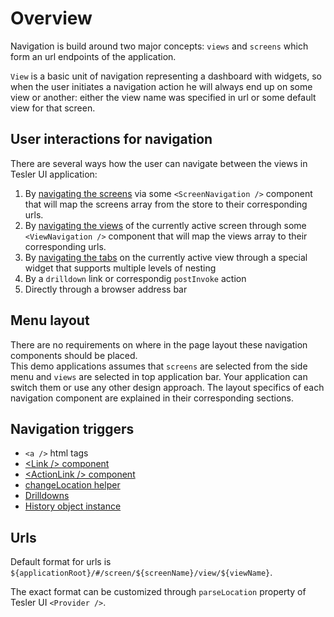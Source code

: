 # Overview

Navigation is build around two major concepts: `views` and `screens` which form an url endpoints of the application.

`View` is a basic unit of navigation representing a dashboard with widgets, so when the user initiates a navigation action he will always end up on some view or another: either the view name was specified in url or some default view for that screen.

## User interactions for navigation

There are several ways how the user can navigate between the views in Tesler UI application:

1. By [navigating the screens](#/screen/components/view/navigation-screens/) via some `<ScreenNavigation />` component that will map the screens array from the store to their corresponding urls.
2. By [navigating the views](#/screen/components/view/navigation-views/) of the currently active screen through some `<ViewNavigation />` component that will map the views array to their corresponding urls.
3. By [navigating the tabs](#/screen/components/view/navigation-tabs/) on the currently active view through a special widget that supports multiple levels of nesting
4. By a `drilldown` link or correspondig `postInvoke` action
5. Directly through a browser address bar

## Menu layout

There are no requirements on where in the page layout these navigation components should be placed.  
This demo applications assumes that `screens` are selected from the side menu and `views` are selected in top application bar. Your application can switch them or use any other design approach.
The layout specifics of each navigation component are explained in their corresponding sections.

## Navigation triggers

<!-- TODO: A lot of clarification is needed for each trigger -->
* `<a />` html tags
* [<Link /\> component](https://github.com/tesler-platform/tesler-ui/blob/master/src/components/ui/Link/Link.tsx)
* [<ActionLink /\> component](https://github.com/tesler-platform/tesler-ui/blob/master/src/components/ui/ActionLink/ActionLink.tsx)
* [changeLocation helper](https://github.com/tesler-platform/tesler-ui/blob/ed5e3e6851955efb331a05e3ce65590df0c10861/src/reducers/router.ts#L15)
* [Drilldowns](https://github.com/tesler-platform/tesler-ui/blob/ed5e3e6851955efb331a05e3ce65590df0c10861/src/epics/router.ts#L153)
* [History object instance](https://github.com/tesler-platform/tesler-ui/blob/ed5e3e6851955efb331a05e3ce65590df0c10861/src/reducers/router.ts#L8)

## Urls

Default format for urls is `${applicationRoot}/#/screen/${screenName}/view/${viewName}`.

<!-- TODO: Should reference a tutorial page -->
The exact format can be customized through `parseLocation` property of Tesler UI `<Provider />`.
